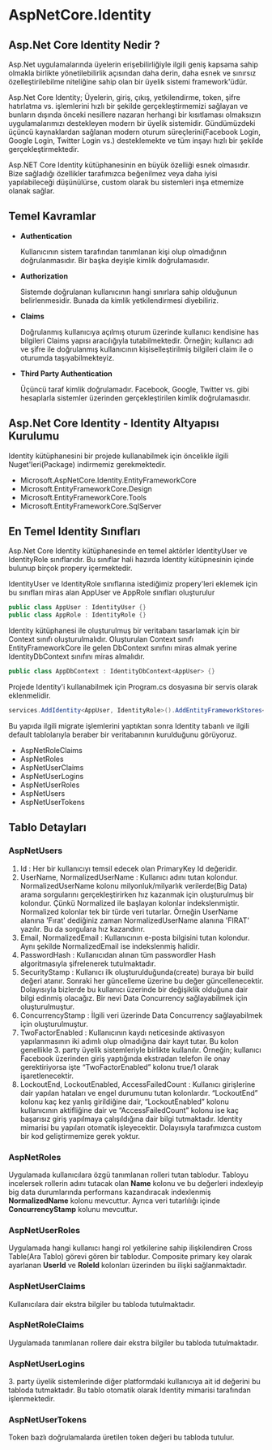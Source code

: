 # AspNetCore.Identity

<h2>Asp.Net Core Identity Nedir ?</h2>

<p>Asp.Net uygulamalarında üyelerin erişebilirliğiyle ilgili geniş kapsama sahip olmakla birlikte yönetilebilirlik açısından daha derin, daha esnek ve sınırsız özelleştirilebilme niteliğine sahip olan bir üyelik sistemi framework'üdür.</p>
<p>Asp.Net Core Identity; Üyelerin, giriş, çıkış, yetkilendirme, token, şifre hatırlatma vs. işlemlerini hızlı bir şekilde gerçekleştirmemizi sağlayan ve bunların dışında önceki nesillere nazaran herhangi bir kısıtlaması olmaksızın uygulamalarımızı destekleyen modern bir üyelik sistemidir. Gündümüzdeki üçüncü kaynaklardan sağlanan modern oturum süreçlerini(Facebook Login, Google Login, Twitter Login vs.) desteklemekte ve tüm inşayı hızlı bir şekilde gerçekleştirmektedir.</p>
<p>Asp.NET Core Identity kütüphanesinin en büyük özelliği esnek olmasıdır. Bize sağladığı özellikler tarafımızca beğenilmez veya daha iyisi yapılabileceği düşünülürse, custom olarak bu sistemleri inşa etmemize olanak sağlar.</p>

<h2>Temel Kavramlar</h2>

<ul>
    <li><b>Authentication</b></li>
    <p>Kullanıcının sistem tarafından tanımlanan kişi olup olmadığının doğrulanmasıdır. Bir başka deyişle kimlik doğrulamasıdır.</p>
    <li><b>Authorization</b></li>
    <p>Sistemde doğrulanan kullanıcının hangi sınırlara sahip olduğunun belirlenmesidir. Bunada da kimlik yetkilendirmesi diyebiliriz.</p>
    <li><b>Claims</b></li>
    <p>Doğrulanmış kullanıcıya açılmış oturum üzerinde kullanıcı kendisine has bilgileri Claims yapısı aracılığıyla tutabilmektedir. Örneğin; kullanıcı adı ve şifre ile doğrulanmış kullanıcının kişiselleştirilmiş bilgileri claim ile o oturumda taşıyabilmekteyiz.</p>
    <li><b>Third Party Authentication</b></li>
    <p>Üçüncü taraf kimlik doğrulamadır. Facebook, Google, Twitter vs. gibi hesaplarla sistemler üzerinden gerçekleştirilen kimlik doğrulamasıdır.</p>
</ul>

<h2>Asp.Net Core Identity - Identity Altyapısı Kurulumu</h2>

<p>Identity kütüphanesini bir projede kullanabilmek için öncelikle ilgili Nuget'leri(Package) indirmemiz gerekmektedir.</p>

<ul>
    <li>Microsoft.AspNetCore.Identity.EntityFrameworkCore</li>
    <li>Microsoft.EntityFrameworkCore.Design</li>
    <li>Microsoft.EntityFrameworkCore.Tools</li>
    <li>Microsoft.EntityFrameworkCore.SqlServer</li>
</ul>

<h2>En Temel Identity Sınıfları</h2>

<p>Asp.Net Core Identity kütüphanesinde en temel aktörler IdentityUser ve IdentityRole sınıflarıdır. Bu sınıflar hali hazırda Identity kütüpnesinin içinde bulunup birçok propery içermektedir.</p>
<p>IdentityUser ve IdentityRole sınıflarına istediğimiz propery'leri eklemek için bu sınıfları miras alan AppUser ve AppRole sınıfları oluşturulur</p>

```csharp
public class AppUser : IdentityUser {}
public class AppRole : IdentityRole {}
```

<p>Identity kütüphanesi ile oluşturulmuş bir veritabanı tasarlamak için bir Context sınıfı oluşturulmalıdır. Oluşturulan Context sınıfı EntityFrameworkCore ile gelen DbContext sınıfını miras almak yerine IdentityDbContext sınıfını miras almalıdır.</p>

```csharp  
public class AppDbContext : IdentityDbContext<AppUser> {} 
```
<p>Projede Identity'i kullanabilmek için Program.cs dosyasına bir servis olarak eklenmelidir.</p>

```csharp  
services.AddIdentity<AppUser, IdentityRole>().AddEntityFrameworkStores<AppDbContext>();
```
<p>Bu yapıda ilgili migrate işlemlerini yaptıktan sonra Identity tabanlı ve ilgili default tablolarıyla beraber bir veritabanının kurulduğunu görüyoruz.</p>

<ul>
    <li>AspNetRoleClaims</li>
    <li>AspNetRoles</li>
    <li>AspNetUserClaims</li>
    <li>AspNetUserLogins</li>
    <li>AspNetUserRoles</li>
    <li>AspNetUsers</li>
    <li>AspNetUserTokens</li>
</ul>

<h2>Tablo Detayları</h2>

<h3>AspNetUsers</h3>

<ol>
    <li>Id : Her bir kullanıcıyı temsil edecek olan PrimaryKey Id değeridir.</li>
    <li>UserName, NormalizedUserName : Kullanıcı adını tutan kolondur. NormalizedUserName kolonu milyonluk/milyarlık verilerde(Big Data) arama sorgularını gerçekleştirirken hız kazanmak için oluşturulmuş bir kolondur. Çünkü Normalized ile başlayan kolonlar indekslenmiştir. Normalized kolonlar tek bir türde veri tutarlar. Örneğin UserName alanına 'Fırat' dediğiniz zaman NormalizedUserName alanına 'FIRAT' yazılır. Bu da sorgulara hız kazandırır.</li>
    <li>Email, NormalizedEmail : Kullanıcının e-posta bilgisini tutan kolondur. Aynı şekilde NormalizedEmail ise indekslenmiş halidir.</li>
    <li>PasswordHash : Kullanıcıdan alınan tüm passwordler Hash algoritmasıyla şifrelenerek tutulmaktadır.</li>
    <li>SecurityStamp : Kullanıcı ilk oluşturulduğunda(create) buraya bir build değeri atanır. Sonraki her güncelleme üzerine bu değer güncellenecektir. Dolayısıyla bizlerde bu kullanıcı üzerinde bir değişiklik olduğuna dair bilgi edinmiş olacağız. Bir nevi Data Concurrency sağlayabilmek için oluşturulmuştur.</li>
    <li>ConcurrencyStamp : İlgili veri üzerinde Data Concurrency sağlayabilmek için oluşturulmuştur.</li>
    <li>TwoFactorEnabled : Kullanıcının kaydı neticesinde aktivasyon yapılanmasının iki adımlı olup olmadığına dair kayıt tutar. Bu kolon genellikle 3. party üyelik sistemleriyle birlikte kullanılır. Örneğin; kullanıcı Facebook üzerinden giriş yaptığında ekstradan telefon ile onay gerektiriyorsa işte “TwoFactorEnabled” kolonu true/1 olarak işaretlenecektir.</li>
    <li>LockoutEnd, LockoutEnabled, AccessFailedCount : Kullanıcı girişlerine dair yapılan hataları ve engel durumunu tutan kolonlardır. “LockoutEnd” kolonu kaç kez yanlış girildiğine dair, “LockoutEnabled” kolonu kullanıcının aktifliğine dair ve “AccessFailedCount” kolonu ise kaç başarısız giriş yapılmaya çalışıldığına dair bilgi tutmaktadır. Identity mimarisi bu yapıları otomatik işleyecektir. Dolayısıyla tarafımızca custom bir kod geliştirmemize gerek yoktur.</li>
</ol>

<h3>AspNetRoles</h3>

<p>Uygulamada kullanıcılara özgü tanımlanan rolleri tutan tablodur. Tabloyu incelersek rollerin adını tutacak olan <b>Name</b> kolonu ve bu değerleri indexleyip big data durumlarında performans kazandıracak indexlenmiş <b>NormalizedName</b> kolonu mevcuttur. Ayrıca veri tutarlılığı içinde <b>ConcurrencyStamp</b> kolunu mevcuttur.</p>

<h3>AspNetUserRoles</h3>

<p>Uygulamada hangi kullanıcı hangi rol yetkilerine sahip ilişkilendiren Cross Table(Ara Tablo) görevi gören bir tablodur. Composite primary key olarak ayarlanan <b>UserId</b> ve <b>RoleId</b> kolonları üzerinden bu ilişki sağlanmaktadır.</p>

<h3>AspNetUserClaims</h3>

<p>Kullanıcılara dair ekstra bilgiler bu tabloda tutulmaktadır.</p>

<h3>AspNetRoleClaims</h3>

<p>Uygulamada tanımlanan rollere dair ekstra bilgiler bu tabloda tutulmaktadır.</p>

<h3>AspNetUserLogins</h3>

<p>3. party üyelik sistemlerinde diğer platformdaki kullanıcıya ait id değerini bu tabloda tutmaktadır. Bu tablo otomatik olarak Identity mimarisi tarafından işlenmektedir.</p>

<h3>AspNetUserTokens</h3>

<p>Token bazlı doğrulamalarda üretilen token değeri bu tabloda tutulur.</p>


